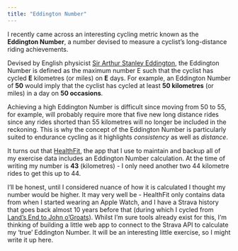 ```yaml
---
title: "Eddington Number"
---
```


I recently came across an interesting cycling metric known as the **Eddington Number**, a number devised to measure a cyclist’s long-distance riding achievements.

Devised by English physicist [Sir Arthur Stanley Eddington](https://en.wikipedia.org/wiki/Arthur_Eddington), the Eddington Number is defined as the maximum number E such that the cyclist has cycled **E** kilometres (or miles) on **E** days. For example, an Eddington Number of **50** would imply that the cyclist has cycled at least **50 kilometres** (or miles) in a day on **50 occasions**.

Achieving a high Eddington Number is difficult since moving from 50 to 55, for example, will probably require more that five new long distance rides since any rides shorted than 55 kilometres will no longer be included in the reckoning. This is why the concept of the Eddington Number is particularly suited to endurance cycling as it highlights *consistency* as well as *distance*.

It turns out that [HealthFit](https://apps.apple.com/au/app/healthfit/id1202650514), the app that I use to maintain and backup all of my exercise data includes an Eddington Number calculation. At the time of writing my number is **43** (kilometres) - I only need another two 44 kilometre rides to get this up to 44.

I’ll be honest, until I considered nuance of how it is calculated I thought my number would be higher. It may very well be - HealthFit only contains data from when I started wearing an Apple Watch, and I have a Strava history that goes back almost 10 years before that (during which I cycled from [Land’s End to John o’Groats](https://en.wikipedia.org/wiki/Land%27s_End_to_John_o%27_Groats)). Whilst I’m sure tools already exist for this, I’m thinking of building a little web app to connect to the Strava API to calculate my ‘true’ Eddington Number. It will be an interesting little exercise, so I might write it up here.
